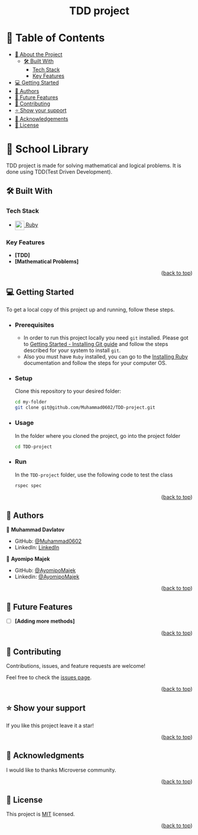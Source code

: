 <div align="center">

  <h1><b>TDD project</b></h1>

</div>


# 📗 Table of Contents

- [📖 About the Project](#about-project)
  - [🛠 Built With](#built-with)
    - [Tech Stack](#tech-stack)
    - [Key Features](#key-features)
- [💻 Getting Started](#getting-started)
- [👥 Authors](#authors)
- [🔭 Future Features](#future-features)
- [🤝 Contributing](#contributing)
- [⭐️ Show your support](#support)
- [🙏 Acknowledgements](#acknowledgements)
- [📝 License](#license)


# 📖 School Library <a name="about-project"></a>

TDD project is made for solving mathematical and logical problems. It is done using TDD(Test Driven Development).

## 🛠 Built With <a name="built-with"></a>

### Tech Stack <a name="tech-stack"></a>

 <ul>
    <li>
      <a href="https://www.ruby-lang.org/en/">
      <img align="center" width="25px" src="https://upload.wikimedia.org/wikipedia/commons/thumb/7/73/Ruby_logo.svg/198px-Ruby_logo.svg.png?20101129171534" alt="ruby logo" />
      Ruby
      </a>
    </li>
  </ul>

### Key Features <a name="key-features"></a>

- **[TDD]**
- **[Mathematical Problems]**

<p align="right">(<a href="#readme-top">back to top</a>)</p>

## 💻 Getting Started <a name="getting-started"></a>

To get a local copy of this project up and running, follow these steps.

- ### Prerequisites

   - In order to run this project locally you need `git` installed. Please got to [Getting Started - Installing Git guide](https://git-scm.com/book/en/v2/Getting-Started-Installing-Git) and follow the steps described for your system to install `git`.
   - Also you must have `Ruby` installed, you can go to the [Installing Ruby](https://www.ruby-lang.org/en/documentation/installation/) documentation and follow the steps for your computer OS.


- ### Setup
    Clone this repository to your desired folder:
    ```sh
    cd my-folder
    git clone git@github.com/Muhammad0602/TDD-project.git
    ```
- ### Usage
    In the folder where you cloned the project, go into the project folder
    ```sh
    cd TDD-project
    ```
- ### Run
    In the `TDD-project` folder, use the following code to test the class
    ```rb
    rspec spec

<p align="right">(<a href="#readme-top">back to top</a>)</p>

## 👥 Authors <a name="authors"></a>

👤 **Muhammad Davlatov**

- GitHub: [@Muhammad0602](https://github.com/Muhammad0602)
- LinkedIn: [LinkedIn](https://www.linkedin.com/in/muhammad-davlatov-6a8536254/)

👤 **Ayomipo Majek**

- GitHub: [@AyomipoMajek](https://github.com/AyomipoMajek)
- Linkedin: [@AyomipoMajek](https://www.linkedin.com/in/ayomipomajek/)

<p align="right">(<a href="#readme-top">back to top</a>)</p>


## 🔭 Future Features <a name="future-features"></a>

- [ ] **[Adding more methods]**

<p align="right">(<a href="#readme-top">back to top</a>)</p>


## 🤝 Contributing <a name="contributing"></a>

Contributions, issues, and feature requests are welcome!

Feel free to check the [issues page](../../issues/).

<p align="right">(<a href="#readme-top">back to top</a>)</p>


## ⭐️ Show your support <a name="support"></a>


If you like this project leave it a star!

<p align="right">(<a href="#readme-top">back to top</a>)</p>

## 🙏 Acknowledgments <a name="acknowledgements"></a>

I would like to thanks Microverse community.

<p align="right">(<a href="#readme-top">back to top</a>)</p>


## 📝 License <a name="license"></a>

This project is [MIT](./LICENSE) licensed.

<p align="right">(<a href="#readme-top">back to top</a>)</p>
